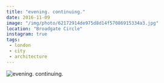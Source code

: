 ```yaml
---
title: "evening. continuing."
date: 2016-11-09
image: "/img/photo/62172914de975d8d14f57086915334a3.jpg"
location: "Broadgate Circle"
instagram: true
tags:
 - london
 - city
 - architecture
---
```


![evening. continuing.](/img/photo/62172914de975d8d14f57086915334a3.jpg)

